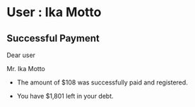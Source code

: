 User : Ika Motto
=============

Successful Payment
---------------------

Dear user

Mr. Ika Motto

* The amount of $108 was successfully paid and registered.

* You have $1,801 left in your debt.
  
  ##
